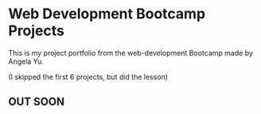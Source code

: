 # Web Development Bootcamp Projects
This is my project portfolio from the web-development Bootcamp made by Angela Yu.

(I skipped the first 6 projects, but did the lesson)

## OUT SOON

